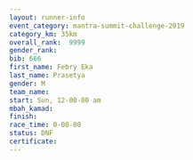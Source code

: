 ```yaml
---
layout: runner-info 
event_category: mantra-summit-challenge-2019 
category_km: 35km 
overall_rank:  9999
gender_rank: 
bib: 666
first_name: Febry Eka
last_name: Prasetya
gender: M
team_name: 
start: Sun, 12-00-00 am
mbah_kamad: 
finish: 
race_time: 0-00-00
status: DNF
certificate: 
---
```

